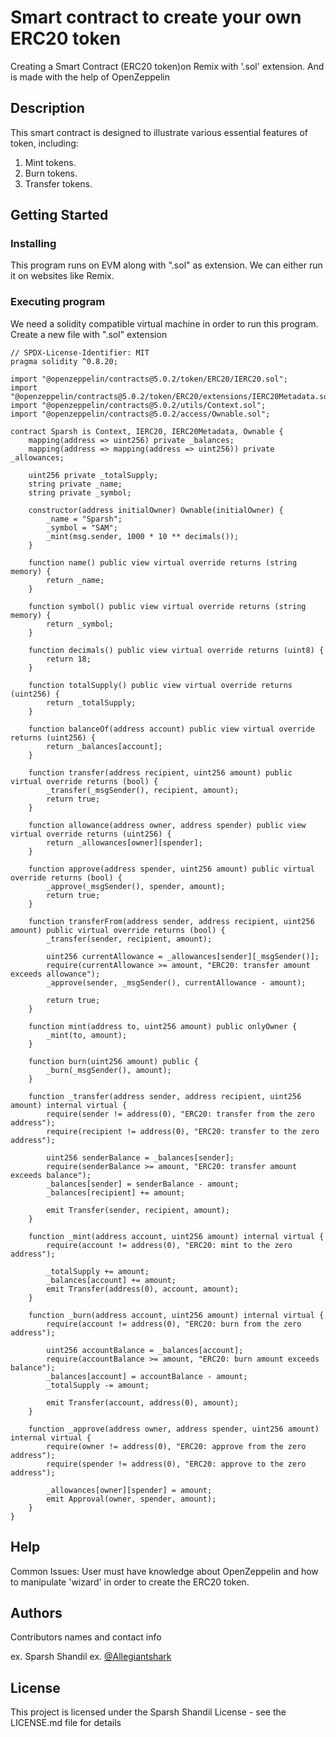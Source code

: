 # Smart contract to create your own ERC20 token

Creating a Smart Contract (ERC20 token)on Remix with '.sol' extension. And is made with the help 
of OpenZeppelin


## Description

This smart contract is designed to illustrate various essential features of token, including:

1. Mint tokens.
2. Burn tokens.
3. Transfer tokens.


## Getting Started

### Installing

This program runs on EVM along with ".sol" as extension. We can either run it on websites like Remix.

### Executing program

We need a solidity compatible virtual machine in order to run this program.
Create a new file with ".sol" extension
```
// SPDX-License-Identifier: MIT
pragma solidity ^0.8.20;

import "@openzeppelin/contracts@5.0.2/token/ERC20/IERC20.sol";
import "@openzeppelin/contracts@5.0.2/token/ERC20/extensions/IERC20Metadata.sol";
import "@openzeppelin/contracts@5.0.2/utils/Context.sol";
import "@openzeppelin/contracts@5.0.2/access/Ownable.sol";

contract Sparsh is Context, IERC20, IERC20Metadata, Ownable {
    mapping(address => uint256) private _balances;
    mapping(address => mapping(address => uint256)) private _allowances;

    uint256 private _totalSupply;
    string private _name;
    string private _symbol;

    constructor(address initialOwner) Ownable(initialOwner) {
        _name = "Sparsh";
        _symbol = "SAM";
        _mint(msg.sender, 1000 * 10 ** decimals());
    }

    function name() public view virtual override returns (string memory) {
        return _name;
    }

    function symbol() public view virtual override returns (string memory) {
        return _symbol;
    }

    function decimals() public view virtual override returns (uint8) {
        return 18;
    }

    function totalSupply() public view virtual override returns (uint256) {
        return _totalSupply;
    }

    function balanceOf(address account) public view virtual override returns (uint256) {
        return _balances[account];
    }

    function transfer(address recipient, uint256 amount) public virtual override returns (bool) {
        _transfer(_msgSender(), recipient, amount);
        return true;
    }

    function allowance(address owner, address spender) public view virtual override returns (uint256) {
        return _allowances[owner][spender];
    }

    function approve(address spender, uint256 amount) public virtual override returns (bool) {
        _approve(_msgSender(), spender, amount);
        return true;
    }

    function transferFrom(address sender, address recipient, uint256 amount) public virtual override returns (bool) {
        _transfer(sender, recipient, amount);

        uint256 currentAllowance = _allowances[sender][_msgSender()];
        require(currentAllowance >= amount, "ERC20: transfer amount exceeds allowance");
        _approve(sender, _msgSender(), currentAllowance - amount);

        return true;
    }

    function mint(address to, uint256 amount) public onlyOwner {
        _mint(to, amount);
    }

    function burn(uint256 amount) public {
        _burn(_msgSender(), amount);
    }

    function _transfer(address sender, address recipient, uint256 amount) internal virtual {
        require(sender != address(0), "ERC20: transfer from the zero address");
        require(recipient != address(0), "ERC20: transfer to the zero address");

        uint256 senderBalance = _balances[sender];
        require(senderBalance >= amount, "ERC20: transfer amount exceeds balance");
        _balances[sender] = senderBalance - amount;
        _balances[recipient] += amount;

        emit Transfer(sender, recipient, amount);
    }

    function _mint(address account, uint256 amount) internal virtual {
        require(account != address(0), "ERC20: mint to the zero address");

        _totalSupply += amount;
        _balances[account] += amount;
        emit Transfer(address(0), account, amount);
    }

    function _burn(address account, uint256 amount) internal virtual {
        require(account != address(0), "ERC20: burn from the zero address");

        uint256 accountBalance = _balances[account];
        require(accountBalance >= amount, "ERC20: burn amount exceeds balance");
        _balances[account] = accountBalance - amount;
        _totalSupply -= amount;

        emit Transfer(account, address(0), amount);
    }

    function _approve(address owner, address spender, uint256 amount) internal virtual {
        require(owner != address(0), "ERC20: approve from the zero address");
        require(spender != address(0), "ERC20: approve to the zero address");

        _allowances[owner][spender] = amount;
        emit Approval(owner, spender, amount);
    }
}

```


## Help

Common Issues:
User must have knowledge about OpenZeppelin and how to manipulate 'wizard' in order to create the 
ERC20 token.


## Authors


Contributors names and contact info


ex. Sparsh Shandil 
ex. [@Allegiantshark](https://linktr.ee/allegiantshark)


## License

This project is licensed under the Sparsh Shandil License - see the LICENSE.md file for details
